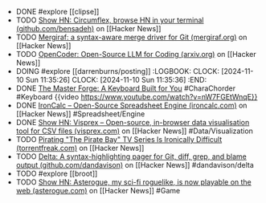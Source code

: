 - DONE #explore [[clipse]]
- TODO [Show HN: Circumflex, browse HN in your terminal (github.com/bensadeh)](https://news.ycombinator.com/item?id=33192518) on [[Hacker News]]
- TODO [Mergiraf: a syntax-aware merge driver for Git (mergiraf.org)](https://news.ycombinator.com/item?id=42093756) on [[Hacker News]]
- TODO [OpenCoder: Open-Source LLM for Coding (arxiv.org)](https://news.ycombinator.com/item?id=42095580) on [[Hacker News]]
- DOING #explore [[darrenburns/posting]]
  :LOGBOOK:
  CLOCK: [2024-11-10 Sun 11:35:26]
  CLOCK: [2024-11-10 Sun 11:35:36]
  :END:
- DONE [The Master Forge: A Keyboard Built for You](https://www.kickstarter.com/projects/charachorder/the-master-forge-a-keyboard-built-for-you) #CharaChorder #Keyboard
  {{video https://www.youtube.com/watch?v=nW7FGEtWnqE}}
- DONE [IronCalc – Open-Source Spreadsheet Engine (ironcalc.com)](https://news.ycombinator.com/item?id=42095292) on [[Hacker News]] #Spreadsheet/Engine
- DONE [Show HN: Visprex – Open-source, in-browser data visualisation tool for CSV files (visprex.com)](https://news.ycombinator.com/item?id=42096837) on [[Hacker News]] #Data/Visualization
- TODO [Pirating "The Pirate Bay" TV Series Is Ironically Difficult (torrentfreak.com)](https://news.ycombinator.com/item?id=42088731) on [[Hacker News]]
- TODO [Delta: A syntax-highlighting pager for Git, diff, grep, and blame output (github.com/dandavison)](https://news.ycombinator.com/item?id=42091365) on [[Hacker News]] #dandavison/delta
- TODO #explore [[broot]]
- TODO [Show HN: Asterogue, my sci-fi roguelike, is now playable on the web (asterogue.com)](https://news.ycombinator.com/item?id=42085036) on [[Hacker News]] #Game